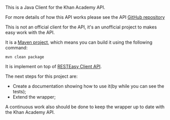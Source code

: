 This is a Java Client for the Khan Academy API.

For more details of how this API works please see the API <a href="https://github.com/Khan/khan-api/">GitHub repository</a>

This is not an official client for the API, it's an unofficial project to makes easy work with the API.

It is a <a href="http://maven.apache.org/guides/getting-started/index.html">Maven project</a>, which means you can build it using the following command:

<code>mvn clean package</code>

It is implement on top of <a href="http://www.mastertheboss.com/web-interfaces/378-resteasy-client-api-tutorial.html">RESTEasy Client API</a>.

The next steps for this project are:

- Create a documentation showing how to use it(by while you can see the tests);
- Extend the wrapper;

A continuous work also should be done to keep the wrapper up to date with the Khan Academy API.
